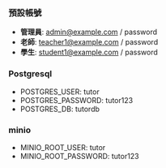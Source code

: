 ### 預設帳號
- **管理員**: admin@example.com / password
- **老師**: teacher1@example.com / password
- **學生**: student1@example.com / password

### Postgresql
- POSTGRES_USER: tutor
- POSTGRES_PASSWORD: tutor123
- POSTGRES_DB: tutordb

### minio
- MINIO_ROOT_USER: tutor
- MINIO_ROOT_PASSWORD: tutor123